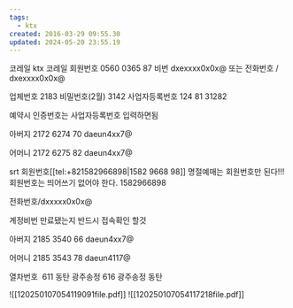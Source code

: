 ```yaml
---
tags:
  - ktx
created: 2016-03-29 09:55.30
updated: 2024-05-20 23:55.19
---
```




코레일
ktx
코레일 회원번호 0560 0365 87
비번 dxexxxx0x0x@
또는
전화번호 / dxexxxx0x0x@

업체번호 2183
비밀번호(2월) 3142
사업자등록번호 124 81 31282

예약시 인증번호는 사업자등록번호 입력하면됨

아버지
2172 6274 70
daeun4xx7@

어머니
2172 6275 82
daeun4xx7@

srt
회원번호[[tel:+821582966898|1582 9668 98]] 명절예매는 회원번호만 된다!!!
회원번호는 띄어쓰기 없어야 한다.
1582966898

전화번호/dxxxxx0x0x@

계정비번 만료됐는지 반드시 접속확인 할것

아버지
2185 3540 66
daeun4xx7@

어머니
2185 3543 78
daeun4117@

열차번호 
611 동탄 광주송정
616 광주송정 동탄

![[120250107054119091file.pdf]]
![[120250107054117218file.pdf]]
